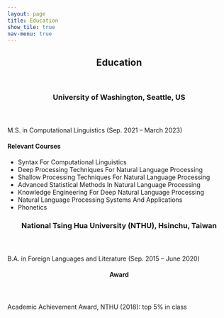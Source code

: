 ```yaml
---
layout: page
title: Education
show_tile: true
nav-menu: true
---
```


<!-- Main -->
<div id="main" class="alt">
	
<!-- One -->	
<section id="one">
	<div class="inner">
		<header class="major">
			<h2>Education</h2>
		</header>
	</div>
</section>

<!-- Two -->
<section id="two">
	<div class="inner">
		<header class="major">
			<h3>University of Washington, Seattle, US</h3>
		</header>
		<p>M.S. in Computational Linguistics (Sep. 2021 – March 2023)</p>
		<h4>Relevant Courses</h4>
		<ul>
			<li>Syntax For Computational Linguistics</li>
			<li>Deep Processing Techniques For Natural Language Processing</li>
			<li>Shallow Processing Techniques For Natural Language Processing</li>
			<li>Advanced Statistical Methods In Natural Language Processing</li>
			<li>Knowledge Engineering For Deep Natural Language Processing</li>
			<li>Natural Language Processing Systems And Applications</li>
			<li>Phonetics</li>
		</ul>
	</div>
</section>

<!-- Three -->
<section id="three">
	<div class="inner">
		<header class="major">
			<h3>National Tsing Hua University (NTHU), Hsinchu, Taiwan</h3>
		</header>
		<p>B.A. in Foreign Languages and Literature (Sep. 2015 – June 2020)</p>
	</div>
</section>

<!-- Four -->
<section id="four">
	<div class="inner">
		<header class="major">
			<h4>Award</h4>
		</header>
		<p>Academic Achievement Award, NTHU (2018): top 5% in class</p>
	</div>
</section>

</div>
